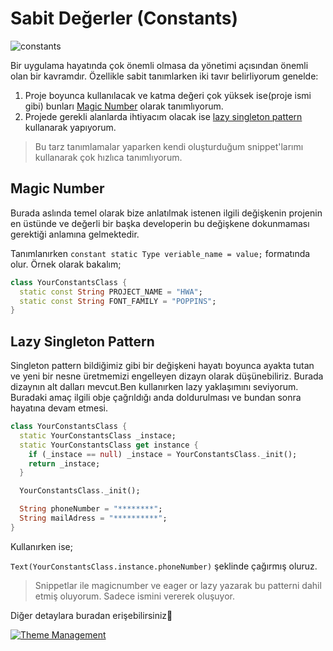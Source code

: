 # Sabit Değerler (Constants)

![constants](../../image/drawio/folders-constants.png)

Bir uygulama hayatında çok önemli olmasa da yönetimi açısından önemli olan bir kavramdır. Özellikle sabit tanımlarken iki tavır belirliyorum genelde:

1. Proje boyunca kullanılacak ve katma değeri çok yüksek ise(proje ismi gibi) bunları [Magic Number](https://help.semmle.com/wiki/display/JAVA/Magic+numbers#:~:text=A%20magic%20number%20is%20a,for%20other%20programmers%20to%20understand.) olarak tanımlıyorum.
2. Projede gerekli alanlarda ihtiyacım olacak ise [lazy singleton pattern](https://www.journaldev.com/1377/java-singleton-design-pattern-best-practices-examples#eager-initialization) kullanarak yapıyorum.

> Bu tarz tanımlamalar yaparken kendi oluşturduğum snippet'larımı kullanarak çok hızlıca tanımlıyorum.

## Magic Number

Burada aslında temel olarak bize anlatılmak istenen ilgili değişkenin projenin en üstünde ve değerli bir başka developerin bu değişkene dokunmaması gerektiği anlamına gelmektedir.

Tanımlanırken `constant static Type veriable_name = value;` formatında olur. Örnek olarak bakalım;

```dart
class YourConstantsClass {
  static const String PROJECT_NAME = "HWA";
  static const String FONT_FAMILY = "POPPINS";
}
```

## Lazy Singleton Pattern

Singleton pattern bildiğimiz gibi bir değişkeni hayatı boyunca ayakta tutan ve yeni bir nesne üretmemizi engelleyen dizayn olarak düşünebiliriz. Burada dizaynın alt dalları mevcut.Ben kullanırken lazy yaklaşımını seviyorum. Buradaki amaç ilgili obje çağrıldığı anda doldurulması ve bundan sonra hayatına devam etmesi.

```dart
class YourConstantsClass {
  static YourConstantsClass _instace;
  static YourConstantsClass get instance {
    if (_instace == null) _instace = YourConstantsClass._init();
    return _instace;
  }

  YourConstantsClass._init();

  String phoneNumber = "********";
  String mailAdress = "**********";
}
```

Kullanırken ise;

`Text(YourConstantsClass.instance.phoneNumber)` şeklinde çağırmış oluruz.

> Snippetlar ile magicnumber ve eager or lazy yazarak bu patterni dahil etmiş oluyorum. Sadece ismini vererek oluşuyor.

Diğer detaylara buradan erişebilirsiniz🥳

[![Theme Management](https://img.youtube.com/vi/cCBQSpDup4o/0.jpg)](https://www.youtube.com/watch?v=cCBQSpDup4o&list=PL1k5oWAuBhgV_XnhMSyu2YLZMZNGuD0Cv&index=5)
